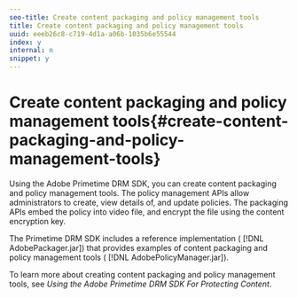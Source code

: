 ```yaml
---
seo-title: Create content packaging and policy management tools
title: Create content packaging and policy management tools
uuid: eeeb26c8-c719-4d1a-a06b-1035b6e55544
index: y
internal: n
snippet: y
---
```


# Create content packaging and policy management tools{#create-content-packaging-and-policy-management-tools}

Using the Adobe Primetime DRM SDK, you can create content packaging and policy management tools. The policy management APIs allow administrators to create, view details of, and update policies. The packaging APIs embed the policy into video file, and encrypt the file using the content encryption key.

The Primetime DRM SDK includes a reference implementation ( [!DNL AdobePackager.jar]) that provides examples of content packaging and policy management tools ( [!DNL AdobePolicyManager.jar]).

To learn more about creating content packaging and policy management tools, see *Using the Adobe Primetime DRM SDK For Protecting Content*. 
